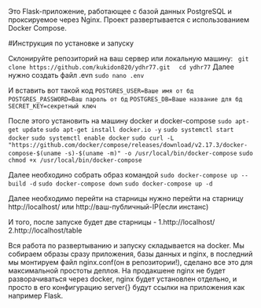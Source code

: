 Это Flask-приложение, работающее с базой данных PostgreSQL и проксируемое через Nginx. Проект развертывается с использованием Docker Compose.

#Инструкция по установке и запуску

Склонируйте репозиторий на ваш сервер или локальную машину:
`  git clone https://github.com/kukidon820/ydhr77.git `
`  cd ydhr77`
Далее нужно создать файл .evn 
  `sudo nano .env`

И вставить вот такой код 
  `POSTGRES_USER=Ваше имя от бд`
`POSTGRES_PASSWORD=Ваш пароль от бд`
`POSTGRES_DB=Ваше название для бд`
`SECRET_KEY=секретный ключ`

После этого установить на машину docker и docker-compose
`sudo apt-get update`
`sudo apt-get install docker.io -y`
`sudo systemctl start docker`
`sudo systemctl enable docker`
`sudo curl -L "https://github.com/docker/compose/releases/download/v2.17.3/docker-compose-$(uname -s)-$(uname -m)" -o /usr/local/bin/docker-compose`
`sudo chmod +x /usr/local/bin/docker-compose`

Далее необходино собрать образ командой 
`sudo docker-compose up --build -d`
`sudo docker-compose down`
`sudo docker-compose up -d`

Далее необходимо перейти на старницы нужно перейти на старницу http://localhost/ или http://ваш-публичный-IP(если инстанс)

И того, после запуске будет две старницы -
  1.http://localhost/
  2.http://localhost/table

Вся работа по развертыванию и запуску складывается на docker. 
Мы собираем образы сразу приложения, базы данных и nginx, в последний мы монтируем файл nginx.conf(он в репозитории!), сделано все это для максимальной простоты деплоя.
На продакшене nginx не будет разворачиваться через docker, nginx будет установлен отдельно, и просто в его конфигурацию server{} будут ссылки на приложения как например Flask.

